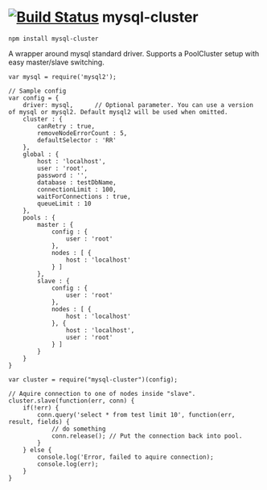 [![Build Status](https://travis-ci.org/akayami/mysql-cluster.svg?branch=master)](https://travis-ci.org/akayami/mysql-cluster)
mysql-cluster
=============

`npm install mysql-cluster`

A wrapper around mysql standard driver. Supports a PoolCluster setup with easy master/slave switching.

```
var mysql = require('mysql2');

// Sample config
var config = {
	driver: mysql,		// Optional parameter. You can use a version of mysql or mysql2. Default mysql2 will be used when omitted.
	cluster : {
		canRetry : true,
		removeNodeErrorCount : 5,
		defaultSelector : 'RR'
	},
	global : {
		host : 'localhost',
		user : 'root',
		password : '',
		database : testDbName,
		connectionLimit : 100,
		waitForConnections : true,
		queueLimit : 10
	},
	pools : {
		master : {
			config : {
				user : 'root'
			},
			nodes : [ {
				host : 'localhost'
			} ]
		},
		slave : {
			config : {
				user : 'root'
			},
			nodes : [ {
				host : 'localhost'
			}, {
				host : 'localhost',
				user : 'root'
			} ]
		}
	}
}

var cluster = require("mysql-cluster")(config);

// Aquire connection to one of nodes inside "slave".
cluster.slave(function(err, conn) {
	if(!err) {
		conn.query('select * from test limit 10', function(err, result, fields) {
			// do something
			conn.release(); // Put the connection back into pool.
		}
	} else {
		console.log('Error, failed to aquire connection);
		console.log(err);
	}
}
```
